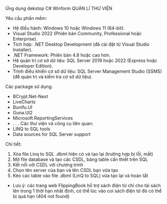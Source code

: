 Ứng dụng dekstop C# Winform QUẢN LÍ THƯ VIỆN

Yêu cầu phần mềm:
- Hệ điều hành: Windows 10 hoặc Windows 11 (64-bit).
- Visual Studio 2022 (Phiên bản Community, Professional hoặc Enterprise). 
- Tích hợp: .NET Desktop Development (đã cài đặt từ Visual Studio Installer).
- .NET Framework: Phiên bản 4.8 hoặc cao hơn.
- Hệ quản trị cơ sở dữ liệu: SQL Server 2019 hoặc 2022 (Express hoặc Developer Edition).
- Trình điều khiển cơ sở dữ liệu: SQL Server Management Studio (SSMS) (để quản trị và kiểm tra cơ sở dữ liệu).

Các package sử dụng:
- BCrypt.Net-Next
- LiveCharts
- Bunifu.UI
- Guna.UI2
- Microsoft.ReportingServices
- . . .
Các thư viện và công cụ liên quan:
- LINQ to SQL tools
- Data sources for SQL Server support

Chi tiết:
1. Xóa file Linq to SQL .dbml hiện có và tạo lại (trường hợp bị lỗi, mất)
2. Mở file database và tạo các CSDL, bảng table cần thiết trên SQL
3. Kết nối với CSDL với chương trình
4. Chọn tên server của bạn và tên CSDL bạn vừa tạo
5. Kéo các table vào file .dbml (LinQ to SQL) vừa tạo lại và hoàn tất

* Lưu ý: các trang web FlippingBook hỗ trợ sách điện tử chỉ cho tải sách lên trong 1 thời hạn nhất định, có thể lúc vào coi sách điện tử đó có thể bị quá hạn (404 not found)
